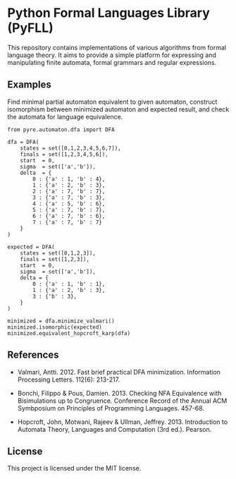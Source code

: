 # Python Formal Languages Library (PyFLL)

This repository contains implementations of various algorithms from formal language theory. It aims to provide a simple platform for expressing and manipulating finite automata, formal grammars and regular expressions.

## Examples

Find minimal partial automaton equivalent to given automaton, construct isomorphism between minimized automaton and expected result, and check the automata for language equivalence.

```
from pyre.automaton.dfa import DFA

dfa = DFA(
	states = set([0,1,2,3,4,5,6,7]),
	finals = set([1,2,3,4,5,6]),
	start  = 0,
	sigma  = set(['a','b']),
	delta  = {
		0 : {'a' : 1, 'b' : 4},
		1 : {'a' : 2, 'b' : 3},
		2 : {'a' : 7, 'b' : 7},
		3 : {'a' : 7, 'b' : 3},
		4 : {'a' : 5, 'b' : 6},
		5 : {'a' : 7, 'b' : 7},
		6 : {'a' : 7, 'b' : 6},
		7 : {'a' : 7, 'b' : 7}
	}
)

expected = DFA(
	states = set([0,1,2,3]),
	finals = set([1,2,3]),
	start  = 0,
	sigma  = set(['a','b']),
	delta = {
		0 : {'a' : 1, 'b' : 1},
		1 : {'a' : 2, 'b' : 3},
		3 : {'b' : 3},
	}
)

minimized = dfa.minimize_valmari()
minimized.isomorphic(expected)
minimized.equivalent_hopcroft_karp(dfa)
```

## References

* Valmari, Antti. 2012. Fast brief practical DFA minimization. Information Processing Letters. 112(6): 213-217.

* Bonchi, Filippo & Pous, Damien. 2013. Checking NFA Equivalence with Bisimulations up to Congruence. Conference Record of the Annual ACM Symbposium on Principles of Programming Languages. 457-68.

* Hopcroft, John, Motwani, Rajeev & Ullman, Jeffrey. 2013. Introduction to Automata Theory, Languages and Computation (3rd ed.). Pearson.

## License

This project is licensed under the MIT license.





